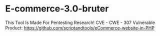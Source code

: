 # E-commerce-3.0-bruter
This Tool Is Made For Pentesting Research!
CVE -
CWE - 307
Vulnerable Product: https://github.com/scriptandtools/eCommerce-website-in-PHP
